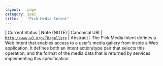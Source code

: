 ```yaml
---
layout:   page
category: spec
title:    "Pick Media Intent"
---
```


| Current Status | Note (NOTE)
| Canonical URI | [`http://www.w3.org/TR/gallery`](http://www.w3.org/TR/gallery)
| Abstract | The Pick Media Intent defines a Web Intent that enables access to a user's media gallery from inside a Web application. It defines both an Intent action/type pair that selects this operation, and the format of the media data that is returned by services implementing this specification.